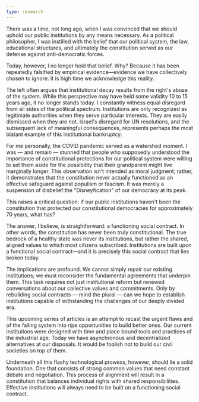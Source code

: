 ```yaml
---
type: research
---
```

There was a time, not long ago, when I was convinced that we should uphold our public institutions by any means necessary. As a political philosopher, I was instilled with the belief that our political system, the law, educational structures, and ultimately the constitution served as our defense against anti-democratic forces.

Today, however, I no longer hold that belief. Why? Because it has been repeatedly falsified by empirical evidence—evidence we have collectively chosen to ignore. It is high time we acknowledge this reality.

The left often argues that institutional decay results from the right's abuse of the system. While this perspective may have held some validity 10 to 15 years ago, it no longer stands today. I constantly witness equal disregard from all sides of the political spectrum. Institutions are only recognized as legitimate authorities when they serve particular interests. They are easily dismissed when they are not. Israel's disregard for UN resolutions, and the subsequent lack of meaningful consequences, represents perhaps the most blatant example of this institutional bankruptcy.

For me personally, the COVID pandemic served as a watershed moment. I was — and remain — stunned that people who supposedly understood the importance of constitutional protections for our political system were willing to set them aside for the possibility that their grandparent might live marginally longer. This observation isn't intended as moral judgment; rather, it demonstrates that the constitution never actually functioned as an effective safeguard against populism or fascism. It was merely a suspension of disbelief:the "Disneyfication" of our democracy at its peak.

This raises a critical question: if our public institutions haven't been the constitution that protected our constitutional democracies for approximately 70 years, what has? 

The answer, I believe, is straightforward: a functioning social contract. In other words, the constitution has never been truly constitutional. The true bedrock of a healthy state was never its institutions, but rather the shared, aligned values to which most citizens subscribed. Institutions are built upon a functional social contract—and it is precisely this social contract that lies broken today.

The implications are profound. We cannot simply repair our existing institutions; we must reconsider the fundamental agreements that underpin them. This task requires not just institutional reform but renewed conversations about our collective values and commitments. Only by rebuilding social contracts — mind the plural — can we hope to establish institutions capable of withstanding the challenges of our deeply divided era.

This upcoming series of articles is an attempt to recast the urgent flaws and of the failing system into ripe opportunities to build better ones. Our current institutions were designed with time and place bound tools and practices of the industrial age. Today we have asynchronous and decentralized alternatives at our disposals. It would be foolish not to build our civil societies on top of them. 

Underneath all this flashy technological prowess, however, should lie a solid foundation. One that consists of strong common values that need constant debate and negotiation. This process of alignment will result in a constitution that balances individual rights with shared responsibilities. Effective institutions will always need to be built on a functioning social contract.